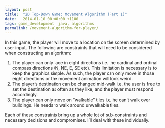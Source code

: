 ```yaml
---
layout: post
title:  "2D Top-Down Game: Movement Algorithm (Part 1)"
date:   2014-01-10 00:00:00 +1100
tags: game_development, java, algorithms
permalink: /movement-algorithm-for-player/
---
```


In this game, the player will move to a location on the screen determined by user input. The following are constraints that will need to be considered when constructing an algorithm:

1. The player can only face in eight directions i.e. the cardinal and ordinal compass directions (N, NE, E, SE etc). This limitation is necessary is to keep the graphics simple. As such, the player can only move in those eight directions or the movement animation will look weird.
2. The player’s destination can be changed mid-walk i.e. the user is free to set the destination as often as they like, and the player must respond accordingly.
3. The player can only move on “walkable” tiles i.e. he can’t walk over buildings. He needs to walk around unwalkable tiles.

Each of these constraints bring up a whole lot of sub-constraints and necessary decisions and compromises. I’ll deal with these individually.
